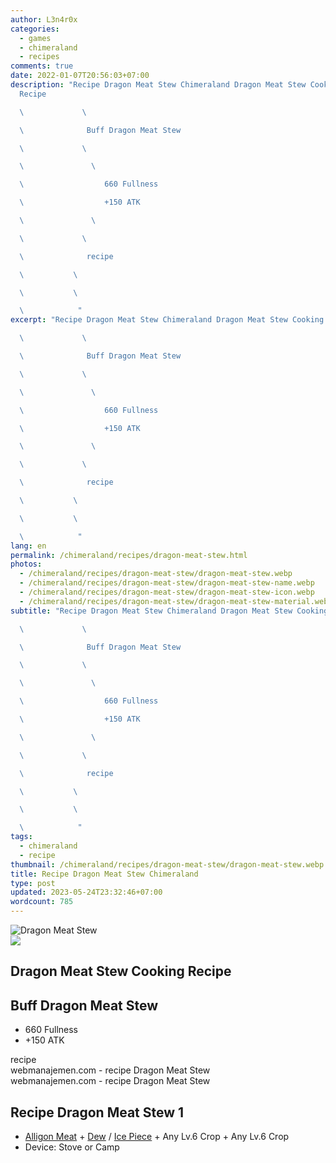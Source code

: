 ```yaml
---
author: L3n4r0x
categories:
  - games
  - chimeraland
  - recipes
comments: true
date: 2022-01-07T20:56:03+07:00
description: "Recipe Dragon Meat Stew Chimeraland Dragon Meat Stew Cooking
  Recipe

  \             \ 

  \              Buff Dragon Meat Stew

  \             \ 

  \               \ 

  \                  660 Fullness

  \                  +150 ATK

  \               \ 

  \             \ 

  \              recipe

  \           \ 

  \           \ 

  \            "
excerpt: "Recipe Dragon Meat Stew Chimeraland Dragon Meat Stew Cooking Recipe

  \             \ 

  \              Buff Dragon Meat Stew

  \             \ 

  \               \ 

  \                  660 Fullness

  \                  +150 ATK

  \               \ 

  \             \ 

  \              recipe

  \           \ 

  \           \ 

  \            "
lang: en
permalink: /chimeraland/recipes/dragon-meat-stew.html
photos:
  - /chimeraland/recipes/dragon-meat-stew/dragon-meat-stew.webp
  - /chimeraland/recipes/dragon-meat-stew/dragon-meat-stew-name.webp
  - /chimeraland/recipes/dragon-meat-stew/dragon-meat-stew-icon.webp
  - /chimeraland/recipes/dragon-meat-stew/dragon-meat-stew-material.webp
subtitle: "Recipe Dragon Meat Stew Chimeraland Dragon Meat Stew Cooking Recipe

  \             \ 

  \              Buff Dragon Meat Stew

  \             \ 

  \               \ 

  \                  660 Fullness

  \                  +150 ATK

  \               \ 

  \             \ 

  \              recipe

  \           \ 

  \           \ 

  \            "
tags:
  - chimeraland
  - recipe
thumbnail: /chimeraland/recipes/dragon-meat-stew/dragon-meat-stew.webp
title: Recipe Dragon Meat Stew Chimeraland
type: post
updated: 2023-05-24T23:32:46+07:00
wordcount: 785
---
```


<link
  rel="stylesheet"
  href="https://rawcdn.githack.com/dimaslanjaka/Web-Manajemen/870a349/css/bootstrap-5-3-0-alpha3-wrapper.css"
/>
<section id="bootstrap-wrapper">
  <div data-bs-theme="dark">
    <div class="card mb-2">
      <div class="card-body">
        <div class="row g-0">
          <div class="col-sm-4 position-relative mb-2">
            <img
              src="https://www.webmanajemen.com/chimeraland/recipes/dragon-meat-stew/dragon-meat-stew-material.webp"
              class="card-img fit-cover w-100 h-100"
              alt="Dragon Meat Stew"
              data-fancybox="true"
            />
          </div>
          <div class="col-sm-8 mb-2">
            <div class="card-body">
              <div class="d-flex flex-row align-items-center mb-3">
                <img
                  class="d-inline-block me-2"
                  src="https://www.webmanajemen.com/chimeraland/recipes/dragon-meat-stew/dragon-meat-stew-icon.webp"
                  width="auto"
                  height="auto"
                  style="vertical-align: middle"
                />
                <h2 class="fs-5">Dragon Meat Stew Cooking Recipe</h2>
              </div>
              <h2 class="card-title fs-5">Buff Dragon Meat Stew</h2>
              <div class="card-text">
                <ul>
                  <li>660 Fullness</li>
                  <li>+150 ATK</li>
                </ul>
              </div>
              <span class="badge rounded-pill">recipe</span>
            </div>
            <div class="card-footer text-end text-muted mt-auto">
              webmanajemen.com - recipe Dragon Meat Stew
            </div>
          </div>
        </div>
      </div>
      <div class="card-footer text-end text-muted">
        webmanajemen.com - recipe Dragon Meat Stew
      </div>
    </div>
    <div class="row mb-2">
      <div class="col-12 col-lg-6 recipe-item mb-2">
        <div class="card">
          <div class="card-body">
            <h2 class="card-title fs-5">Recipe Dragon Meat Stew 1</h2>
            <div class="card-text">
              <ul>
                <li>
                  <a
                    class="text-decoration-none text-primary"
                    href="/chimeraland/materials/alligon-meat.html"
                    >Alligon Meat</a
                  ><span> + </span
                  ><a
                    class="text-decoration-none text-primary"
                    href="/chimeraland/materials/dew.html"
                    >Dew</a
                  ><span> / </span
                  ><a
                    class="text-decoration-none text-primary"
                    href="/chimeraland/materials/ice-piece.html"
                    >Ice Piece</a
                  ><span> + </span>Any Lv.6 Crop<span> + </span>Any Lv.6 Crop
                </li>
                <li>Device: Stove or Camp</li>
              </ul>
            </div>
          </div>
        </div>
      </div>
    </div>
  </div>
</section>